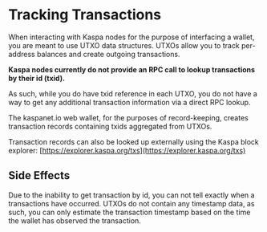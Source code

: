 # Tracking Transactions

When interacting with Kaspa nodes for the purpose of interfacing a wallet, you are meant to use UTXO data structures. UTXOs allow you to track per-address balances and create outgoing transactions.

**Kaspa nodes currently do not provide an RPC call to lookup transactions by their id (txid).**

As such, while you do have txid reference in each UTXO, you do not have a way to get any additional transaction information via a direct RPC lookup.

The kaspanet.io web wallet, for the purposes of record-keeping, creates transaction records containing txids aggregated from UTXOs. 

Transaction records can also be looked up externally using the Kaspa block explorer: [https://explorer.kaspa.org/txs](https://explorer.kaspa.org/txs)

## Side Effects

Due to the inability to get transaction by id, you can not tell exactly when a transactions have occurred. UTXOs do not contain any timestamp data, as such, you can only estimate the transaction timestamp based on the time the wallet has observed the transaction.



